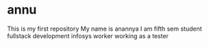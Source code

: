 # annu
This is my first repository
My name is anannya
I am fifth sem student
fullstack development
infosys worker
working as a tester 
